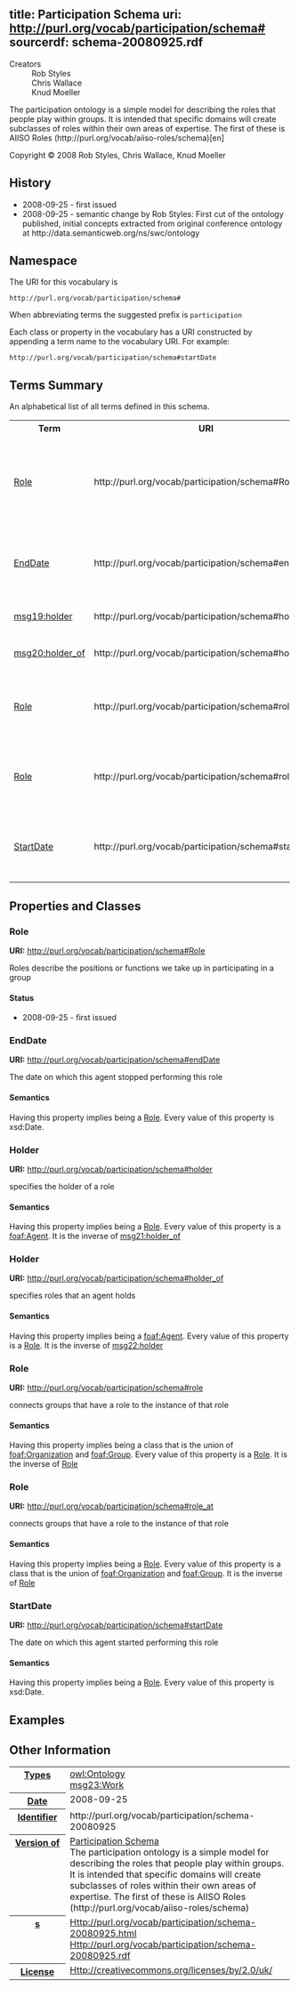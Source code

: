 title: Participation Schema
uri: http://purl.org/vocab/participation/schema#
sourcerdf: schema-20080925.rdf
----
<dl class="doc-info"><dt>Creators</dt><dd><div class="lit">Rob Styles</div></dd><dd><div class="lit">Chris Wallace</div></dd><dd><div class="lit">Knud Moeller</div></dd></dl><div class="lit">The participation ontology is a simple model for describing the roles that people play within groups. It is intended that specific domains will create subclasses of roles within their own areas of expertise. The first of these is AIISO Roles (http://purl.org/vocab/aiiso-roles/schema)<span class="lang">[en]</span></div><p>Copyright © 2008 Rob Styles, Chris Wallace, Knud Moeller<p>
<h2 id="sec-history">History</h2>
<ul><li>2008-09-25 - first issued</li><li>2008-09-25 - semantic change by Rob Styles: First cut of the ontology published, initial concepts extracted from original conference ontology at http://data.semanticweb.org/ns/swc/ontology</li></ul>
<h2 id="sec-namespace">Namespace</h2>
<p>The URI for this vocabulary is</p><pre><code>http://purl.org/vocab/participation/schema#</code></pre>
<p>When abbreviating terms the suggested prefix is <code>participation</code></p>
<p>Each class or property in the vocabulary has a URI constructed by appending a term name to the vocabulary URI. For example:</p><pre><code>http://purl.org/vocab/participation/schema#startDate</code></pre>

<h2 id="sec-summary">Terms Summary</h2>
<p>An alphabetical list of all terms defined in this schema.</p><table><tr><th>Term</th><th>URI</th><th>Description</th></tr>
<tr><td><a href="#Role">Role</a></td><td nowrap="nowrap">http://purl.org/vocab/participation/schema#Role</td></td><td>Roles describe the positions or functions we take up in participating in a group</td></tr>
<tr><td><a href="#endDate">EndDate</a></td><td nowrap="nowrap">http://purl.org/vocab/participation/schema#endDate</td></td><td>The date on which this agent stopped performing this role</td></tr>
<tr><td><a href="#holder">msg19:holder</a></td><td nowrap="nowrap">http://purl.org/vocab/participation/schema#holder</td></td><td>specifies the holder of a role</td></tr>
<tr><td><a href="#holder_of">msg20:holder_of</a></td><td nowrap="nowrap">http://purl.org/vocab/participation/schema#holder_of</td></td><td>specifies roles that an agent holds</td></tr>
<tr><td><a href="#role">Role</a></td><td nowrap="nowrap">http://purl.org/vocab/participation/schema#role</td></td><td>connects groups that have a role to the instance of that role</td></tr>
<tr><td><a href="#role_at">Role</a></td><td nowrap="nowrap">http://purl.org/vocab/participation/schema#role_at</td></td><td>connects groups that have a role to the instance of that role</td></tr>
<tr><td><a href="#startDate">StartDate</a></td><td nowrap="nowrap">http://purl.org/vocab/participation/schema#startDate</td></td><td>The date on which this agent started performing this role</td></tr>
</table>
<h2 id="sec-terms">Properties and Classes</h2>

<h3 id="Role">Role</h3>
<p class="termuri"><strong>URI:</strong> <a href="http://purl.org/vocab/participation/schema#Role" class="uri">http://purl.org/vocab/participation/schema#Role</a></p><p class="terminfo">Roles describe the positions or functions we take up in participating in a group</p>
<h4 id="sec-status">Status</h4>
<ul><li>2008-09-25 - first issued</li></ul>
<h3 id="endDate">EndDate</h3>
<p class="termuri"><strong>URI:</strong> <a href="http://purl.org/vocab/participation/schema#endDate" class="uri">http://purl.org/vocab/participation/schema#endDate</a></p><p class="terminfo">The date on which this agent stopped performing this role</p>
<h4>Semantics</h4>
<p class="termsemantics">Having this property implies being a <a href="http://purl.org/vocab/participation/schema#Role" class="uri">Role</a>. Every value of this property is xsd:Date. </p>
<h3 id="holder">Holder</h3>
<p class="termuri"><strong>URI:</strong> <a href="http://purl.org/vocab/participation/schema#holder" class="uri">http://purl.org/vocab/participation/schema#holder</a></p><p class="terminfo">specifies the holder of a role</p>
<h4>Semantics</h4>
<p class="termsemantics">Having this property implies being a <a href="http://purl.org/vocab/participation/schema#Role" class="uri">Role</a>. Every value of this property is a <a href="http://xmlns.com/foaf/0.1/Agent" class="uri">foaf:Agent</a>. It is the inverse of <a href="http://purl.org/vocab/participation/schema#holder_of" class="uri">msg21:holder_of</a></p>
<h3 id="holder_of">Holder</h3>
<p class="termuri"><strong>URI:</strong> <a href="http://purl.org/vocab/participation/schema#holder_of" class="uri">http://purl.org/vocab/participation/schema#holder_of</a></p><p class="terminfo">specifies roles that an agent holds</p>
<h4>Semantics</h4>
<p class="termsemantics">Having this property implies being a <a href="http://xmlns.com/foaf/0.1/Agent" class="uri">foaf:Agent</a>. Every value of this property is a <a href="http://purl.org/vocab/participation/schema#Role" class="uri">Role</a>. It is the inverse of <a href="http://purl.org/vocab/participation/schema#holder" class="uri">msg22:holder</a></p>
<h3 id="role">Role</h3>
<p class="termuri"><strong>URI:</strong> <a href="http://purl.org/vocab/participation/schema#role" class="uri">http://purl.org/vocab/participation/schema#role</a></p><p class="terminfo">connects groups that have a role to the instance of that role</p>
<h4>Semantics</h4>
<p class="termsemantics">Having this property implies being a class that is the union of <a href="http://xmlns.com/foaf/0.1/Organization" class="uri">foaf:Organization</a> and <a href="http://xmlns.com/foaf/0.1/Group" class="uri">foaf:Group</a>. Every value of this property is a <a href="http://purl.org/vocab/participation/schema#Role" class="uri">Role</a>. It is the inverse of <a href="http://purl.org/vocab/participation/schema#role_at" class="uri">Role</a></p>
<h3 id="role_at">Role</h3>
<p class="termuri"><strong>URI:</strong> <a href="http://purl.org/vocab/participation/schema#role_at" class="uri">http://purl.org/vocab/participation/schema#role_at</a></p><p class="terminfo">connects groups that have a role to the instance of that role</p>
<h4>Semantics</h4>
<p class="termsemantics">Having this property implies being a <a href="http://purl.org/vocab/participation/schema#Role" class="uri">Role</a>. Every value of this property is a class that is the union of <a href="http://xmlns.com/foaf/0.1/Organization" class="uri">foaf:Organization</a> and <a href="http://xmlns.com/foaf/0.1/Group" class="uri">foaf:Group</a>. It is the inverse of <a href="http://purl.org/vocab/participation/schema#role_at" class="uri">Role</a></p>
<h3 id="startDate">StartDate</h3>
<p class="termuri"><strong>URI:</strong> <a href="http://purl.org/vocab/participation/schema#startDate" class="uri">http://purl.org/vocab/participation/schema#startDate</a></p><p class="terminfo">The date on which this agent started performing this role</p>
<h4>Semantics</h4>
<p class="termsemantics">Having this property implies being a <a href="http://purl.org/vocab/participation/schema#Role" class="uri">Role</a>. Every value of this property is xsd:Date. </p>
<h2 id="sec-examples">Examples</h2>

<h2 id="sec-examples">Other Information</h2>
<table width="100%"><tr><th valign="top" class="odd"><div class="label"><a href="http://www.w3.org/1999/02/22-rdf-syntax-ns#type" class="uri">Types</a></div></th><td valign="top" width="80%" class="odd"><div class="res"><a href="http://www.w3.org/2002/07/owl#Ontology" class="uri">owl:Ontology</a></div><div class="res"><a href="http://web.resource.org/cc/Work" class="uri">msg23:Work</a></div></td></tr>
<tr><th valign="top" class="even"><div class="label"><a href="http://purl.org/dc/elements/1.1/date" class="uri">Date</a></div></th><td valign="top" width="80%" class="even"><div class="lit">2008-09-25</div></td></tr>
<tr><th valign="top" class="odd"><div class="label"><a href="http://purl.org/dc/elements/1.1/identifier" class="uri">Identifier</a></div></th><td valign="top" width="80%" class="odd"><div class="lit">http://purl.org/vocab/participation/schema-20080925</div></td></tr>
<tr><th valign="top" class="even"><div class="label"><a href="http://purl.org/dc/terms/isVersionOf" class="uri">Version of</a></div></th><td valign="top" width="80%" class="even"><div class="res"><a href="http://purl.org/vocab/participation/schema#" class="uri">Participation Schema</a><br />The participation ontology is a simple model for describing the roles that people play within groups. It is intended that specific domains will create subclasses of roles within their own areas of expertise. The first of these is AIISO Roles (http://purl.org/vocab/aiiso-roles/schema)</div></td></tr>
<tr><th valign="top" class="odd"><div class="label"><a href="http://purl.org/dc/terms/hasFormat" class="uri">s</a></div></th><td valign="top" width="80%" class="odd"><div class="res"><a href="http://purl.org/vocab/participation/schema-20080925.html" class="uri">Http://purl.org/vocab/participation/schema-20080925.html</a></div><div class="res"><a href="http://purl.org/vocab/participation/schema-20080925.rdf" class="uri">Http://purl.org/vocab/participation/schema-20080925.rdf</a></div></td></tr>
<tr><th valign="top" class="even"><div class="label"><a href="http://web.resource.org/cc/license" class="uri">License</a></div></th><td valign="top" width="80%" class="even"><div class="res"><a href="http://creativecommons.org/licenses/by/2.0/uk/" class="uri">Http://creativecommons.org/licenses/by/2.0/uk/</a></div></td></tr>
</table>